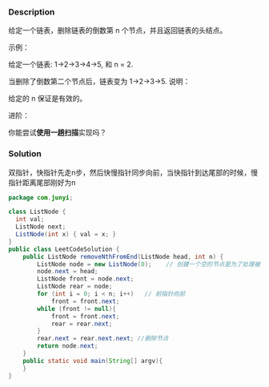 ###  Description
给定一个链表，删除链表的倒数第 n 个节点，并且返回链表的头结点。

示例：

给定一个链表: 1->2->3->4->5, 和 n = 2.

当删除了倒数第二个节点后，链表变为 1->2->3->5.
说明：

给定的 n 保证是有效的。

进阶：

你能尝试**使用一趟扫描**实现吗？



### Solution
双指针，快指针先走n步，然后快慢指针同步向前，当快指针到达尾部的时候，慢指针距离尾部刚好为n
```java
package com.junyi;

class ListNode {
  int val;
  ListNode next;
  ListNode(int x) { val = x; }
}
public class LeetCodeSolution {
    public ListNode removeNthFromEnd(ListNode head, int n) {
        ListNode node = new ListNode(0);    // 创建一个空的节点是为了处理被移除的是头以及更简洁的代码
        node.next = head;
        ListNode front = node.next;
        ListNode rear = node;
        for (int i = 0; i < n; i++)   // 前指针向前
            front = front.next;
        while (front != null){
            front = front.next;
            rear = rear.next;
        }
        rear.next = rear.next.next; //删除节点
        return node.next;
    }
    public static void main(String[] argv){
    }
}

```
